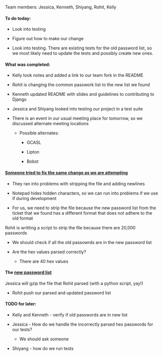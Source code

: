Team members: Jessica, Kenneth, Shiyang, Rohit, Kelly

#### To do today:

* Look into testing

* Figure out how to make our change

* Look into testing. There are existing tests for the old password list, so we most likely need to update the tests and possibly create new ones. 

#### What was completed:

* Kelly took notes and added a link to our team fork in the README

* Rohit is changing the common passwork list to the new list we found 

* Kenneth updated README with slides and guidelines to contributing to Django

* Jessica and Shiyang looked into testing our project in a test suite

* There is an event in our usual meeting place for tomorrow, so we discussed alternate meeting locations

	* Possible alternates:

		* GCASL
		
		* Lipton
		
		* Bobst

#### [Someone tried to fix the same change as we are attempting](https://stackoverflow.com/questions/36185623/django-1-9-common-password-validator-strange-behaviour)

* They ran into problems with stripping the file and adding newlines

* Notepad hides hidden characters, so we can run into problems if we use if during development

* For us, we need to strip the file because the new password list from the ticket that we found has a different format that does not adhere to the old format

Rohit is writting a script to strip the file because there are 20,000 passwords

* We should check if all the old passowrds are in the new password list

* Are the hex values parsed correctly?

	* There are 40 hex values

#### The [new password list](https://gist.github.com/roycewilliams/281ce539915a947a23db17137d91aeb7)

Jessica will gzip the file that Rohit parsed (with a python script, yay!)

* Rohit push our parsed and updated password list

#### TODO for later:

* Kelly and Kenneth - verify if old passwords are in new list

* Jessica - How do we handle the incorrectly parsed hex passwords for our tests?

	* We should ask someone

* Shiyang - how do we run tests
